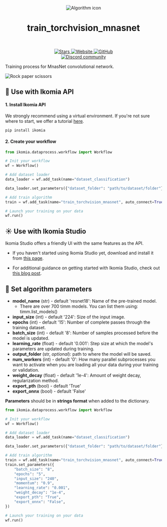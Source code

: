 <div align="center">
  <img src="https://raw.githubusercontent.com/Ikomia-hub/train_torchvision_mnasnet/main/icons/pytorch-logo.png" alt="Algorithm icon">
  <h1 align="center">train_torchvision_mnasnet</h1>
</div>
<br />
<p align="center">
    <a href="https://github.com/Ikomia-hub/train_torchvision_mnasnet">
        <img alt="Stars" src="https://img.shields.io/github/stars/Ikomia-hub/train_torchvision_mnasnet">
    </a>
    <a href="https://app.ikomia.ai/hub/">
        <img alt="Website" src="https://img.shields.io/website/http/app.ikomia.ai/en.svg?down_color=red&down_message=offline&up_message=online">
    </a>
    <a href="https://github.com/Ikomia-hub/train_torchvision_mnasnet/blob/main/LICENSE.md">
        <img alt="GitHub" src="https://img.shields.io/github/license/Ikomia-hub/train_torchvision_mnasnet.svg?color=blue">
    </a>    
    <br>
    <a href="https://discord.com/invite/82Tnw9UGGc">
        <img alt="Discord community" src="https://img.shields.io/badge/Discord-white?style=social&logo=discord">
    </a> 
</p>

Training process for MnasNet convolutional network. 


![Rock paper scissors](https://uploads-ssl.webflow.com/645cec60ffb18d5ebb37da4b/64e480470f4a9d7b0a3198fb_Picture23-p-800.jpg)

## :rocket: Use with Ikomia API

#### 1. Install Ikomia API

We strongly recommend using a virtual environment. If you're not sure where to start, we offer a tutorial [here](https://www.ikomia.ai/blog/a-step-by-step-guide-to-creating-virtual-environments-in-python).

```sh
pip install ikomia
```

#### 2. Create your workflow

```python
from ikomia.dataprocess.workflow import Workflow

# Init your workflow
wf = Workflow()    

# Add dataset loader
data_loader = wf.add_task(name="dataset_classification")

data_loader.set_parameters({"dataset_folder": "path/to/dataset/folder"}) 

# Add train algorithm 
train = wf.add_task(name="train_torchvision_mnasnet", auto_connect=True)

# Launch your training on your data
wf.run()
```

## :sunny: Use with Ikomia Studio

Ikomia Studio offers a friendly UI with the same features as the API.

- If you haven't started using Ikomia Studio yet, download and install it from [this page](https://www.ikomia.ai/studio).

- For additional guidance on getting started with Ikomia Studio, check out [this blog post](https://www.ikomia.ai/blog/how-to-get-started-with-ikomia-studio).

## :pencil: Set algorithm parameters

- **model_name** (str) - default 'resnet18': Name of the pre-trained model. 
    - There are over 700 timm models. You can list them using: timm.list_models()
- **input_size** (int) - default '224': Size of the input image.
- **epochs** (int) - default '15': Number of complete passes through the training dataset.
- **batch_size** (int) - default '8': Number of samples processed before the model is updated.
- **learning_rate** (float) - default '0.001': Step size at which the model's parameters are updated during training.
- **output_folder** (str, *optional*): path to where the model will be saved. 
- **num_workers** (int) - default '0': How many parallel subprocesses you want to activate when you are loading all your data during your training or validation. 
- **weight_decay** (float) - default '1e-4': Amount of weight decay, regularization method.
- **export_pth** (bool) - default 'True'
- **export_onnx** (bool) - default 'False'

**Parameters** should be in **strings format**  when added to the dictionary.


```python
from ikomia.dataprocess.workflow import Workflow

# Init your workflow
wf = Workflow()    

# Add dataset loader
data_loader = wf.add_task(name="dataset_classification")

data_loader.set_parameters({"dataset_folder": "path/to/dataset/folder"}) 

# Add train algorithm 
train = wf.add_task(name="train_torchvision_mnasnet", auto_connect=True)
train.set_parameters({
    "batch_size": "8",
    "epochs": "5",
    "input_size": "240",
    "momentum": "0.9",
    "learning_rate": "0.001",
    "weight_decay": "1e-4",
    "export_pth": "True",
    "export_onnx": "False",
}) 

# Launch your training on your data
wf.run()
```

